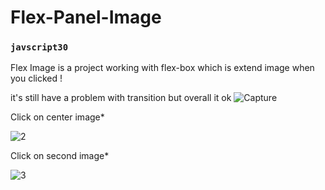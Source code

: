 # Flex-Panel-Image
### `javscript30`

Flex Image is a project working with flex-box which is extend image when you clicked !

it's still have a problem with transition but overall it ok
![Capture](https://user-images.githubusercontent.com/72255700/128118287-431d7ff6-23c4-4792-bc66-05389adea239.PNG)

Click on center image*

![2](https://user-images.githubusercontent.com/72255700/128118292-cced61f8-d616-4cfd-b2fc-68472d5dbfe5.PNG)

Click on second image*

![3](https://user-images.githubusercontent.com/72255700/128118295-8eb1867f-f470-4588-bcf2-a7776ef62873.PNG)
